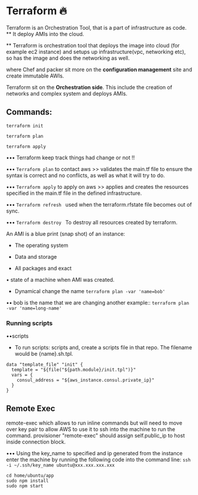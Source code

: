 # Terraform 🔥

Terraform is an Orchestration Tool, that is a part of infrastructure as code.
** It deploy AMIs into the cloud.

** Terraform is orchestration tool that deploys the image into cloud (for example ec2 instance) and setups up infrastructure(vpc, networking etc), so has the image and does the networking as well.

where Chef and packer sit more on the **configuration management** site and create immutable AWIs.

Terraform  sit on the **Orchestration side**. This include the creation  of networks and complex system and deploys AMIs.

## Commands:

```
terraform init
```
```
terraform plan
```
```
terraform apply
```

••• Terraform keep track things had change or not !!

••• ``` Terraform plan ``` to contact aws >> validates the main.tf file to ensure the syntax is correct and no conflicts, as well as what it will try to do.

••• ``` Terraform apply ``` to apply on aws >> applies and creates the resources specified in the main.tf file in the defined infrastructure.

••• ```Terraform refresh ``` used when the terraform.rfstate file becomes out of sync.


••• ```Terraform destroy ```  To destroy all resources created by terraform.


An AMI is a blue print (snap shot) of an instance:
 - The operating system

 - Data and storage

 - All packages and exact

 • state of a machine when AMI was created.

 - Dynamical change the name ```terraform plan -var 'name=bob'```

 •• bob is the name that we are changing another example:: ```terraform plan -var 'name=long-name'```
 


### Running scripts

 ••scripts

 - To run scripts: scripts and, create a scripts file in that repo. The filename would be {name}.sh.tpl.

 ```
 data "template_file" "init" {
   template = "${file("${path.module}/init.tpl")}"
   vars = {
     consul_address = "${aws_instance.consul.private_ip}"
   }
 }

 ```

## Remote Exec

remote-exec which allows to run inline commands but will need to move over key pair to allow AWS to use it to ssh into the machine to run the command. provisioner "remote-exec" should assign self.public_ip to host inside connection block.


••• Using the key_name to specified and ip generated from the instance enter the machine by running the following code into the command line: ```ssh -i ~/.ssh/key_name ubuntu@xxx.xxx.xxx.xxx ```

```
cd home/ubuntu/app
sudo npm install
sudo npm start

```
